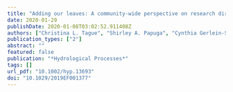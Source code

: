 ```yaml
---
title: "Adding our leaves: A community-wide perspective on research directions in ecohydrology"
date: 2020-01-29
publishDate: 2020-01-08T03:02:52.911408Z
authors: ["Christina L. Tague", "Shirley A. Papuga", "Cynthia Gerlein-Safdi", "Salli Dymond", "Ryan R. Morrison", "Elizabeth W. Boyer", "Diego Riveros-Iregui", "Elizabeth Agee", "Bhavna Arora", "Yannis G. Dialynas", "Amy Hansen", "Stefan Krause", "Sylvain Kuppel", "Steven P. Loheide", "Stanislaus J. Schymanski", "Samuel C. Zipper"]
publication_types: ["2"]
abstract: ""
featured: false
publication: "*Hydrological Processes*"
tags: []
url_pdf: "10.1002/hyp.13693"
doi: "10.1029/2019EF001377"
---
```


